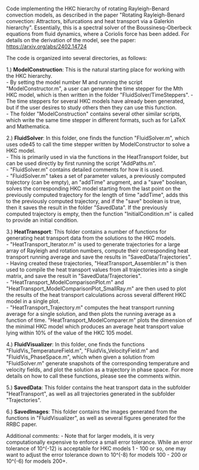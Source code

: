 Code implementing the HKC hierarchy of rotating Rayleigh-Benard convection models, as described in the paper "Rotating Rayleigh-Benard convection: Attractors, bifurcations and heat transport via a Galerkin hierarchy".  Essentially, this is a spectral solver of the Boussinesq-Oberbeck equations from fluid dynamics, where a Coriolis force has been added.  For details on the derivation of the model, see the paper: https://arxiv.org/abs/2402.14724

The code is organized into several directories, as follows:

1.) **ModelConstruction**: This is the natural starting place for working with the HKC hierarchy.  
        - By setting the model number M and running the script "ModelConstructor.m", a user can generate the time stepper for the Mth HKC model, which is then written in the folder "FluidSolver/TimeSteppers".
        - The time steppers for several HKC models have already been generated, but if the user desires to study others then they can use this function.  
        - The folder "ModelConstruction" contains several other similar scripts, which write the same time stepper in different formats, such as for LaTeX and Mathematica.
                       
2.) **FluidSolver**: In this folder, one finds the function "FluidSolver.m", which uses ode45 to call the time stepper written by ModelConstructor to solve a HKC model.  
        - This is primarily used in via the functions in the HeatTransport folder, but can be used directly by first running the script "AddPaths.m".  
        - "FluidSolver.m" contains detailed comments for how it is used.  
        - "FluidSolver.m" takes a set of parameter values, a previously computed trajectory (can be empty), an "addTime" arugment, and a "save" boolean, solves the corresponding HKC model starting from the last point on the previously computed trajectory for the length of time "addTime", adds this to the previously computed trajectory, and if the "save" boolean is true, then it saves the result in the folder "SavedData".  If the previously computed trajectory is empty, then the function "InitialCondition.m" is called to provide an initial condition.

3.) **HeatTransport**: This folder contains a number of functions for generating heat transport data from the solutions to the HKC models.  
        - "HeatTransport_Iterator.m" is used to generate trajectories for a large array of Rayleigh and rotation numbers, compute their corresponding heat transport running average and save the results in "SavedData/Trajectories".  
        - Having created these trajectories, "HeatTransport_Assembler.m" is then used to compile the heat transport values from all trajectories into a single matrix, and save the result in "SavedData/Trajectories".  
        - "HeatTransport_ModelComparisonPlot.m" and "HeatTransport_ModelComparisonPlot_SmallRay.m" are then used to plot the results of the heat transport calculations across several different HKC model in a single plot.  
        - "HeatTransport_Trajectory.m" computes the heat transport running average for a single solution, and then plots the running average as a function of time.  "HeatTransport_ModelComparer.m" plots the dimension of the minimal HKC model which produces an average heat transport value lying within 10% of the value of the HKC 105 model. 

4.) **FluidVisualizer**: In this folder, one finds the functions "FluidVis_TemperatureField.m", "FluidVis_VelocityField.m" and "FluidVis_PhaseSpace.m", which when given a solution from "FluidSolver.m" generate snapshots of the corresponding temperature and velocity fields, and plot the solution as a trajectory in phase space.  For more details on how to call these functions, please see the comments within.

5.) **SavedData**: This folder contains the heat transport data in the subfolder "HeatTransport", as well as all trajectories generated in the subfolder "Trajectories".  

6.) **SavedImages**: This folder contains the images generated from the functions in "FluidVisualizer", as well as several figures generated for the RRBC paper.

Additional comments:
        - Note that for larger models, it is very computationally expensive to enforce a small error tolerance.  While an error tolerance of 10^(-12) is acceptable for HKC models 1 - 100 or so, one may want           to adjust the error tolerance down to 10^(-8) for models 100 - 200 or 10^(-6) for models 200+.  
